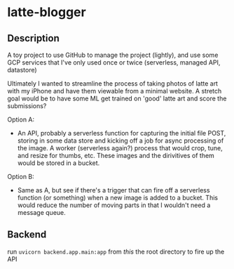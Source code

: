 # latte-blogger

## Description

A toy project to use GitHub to manage the project (lightly), and use some GCP services that I've only used once or twice (serverless, managed API, datastore)

Ultimately I wanted to streamline the process of taking photos of latte art with my iPhone and have them viewable from a minimal website. A stretch goal would be to have some ML get trained on 'good' latte art and score the submissions?

Option A:
- An API, probably a serverless function for capturing the initial file POST, storing in some data store and kicking off a job for async processing of the image. A worker (serverless again?) process that would crop, tune, and resize for thumbs, etc. These images and the dirivitives of them would be stored in a bucket.

Option B:
- Same as A, but see if there's a trigger that can fire off a serverless function (or something) when a new image is added to a bucket. This would reduce the number of moving parts in that I wouldn't need a message queue.

## Backend

run `uvicorn backend.app.main:app` from _this_ the root directory to fire up the API